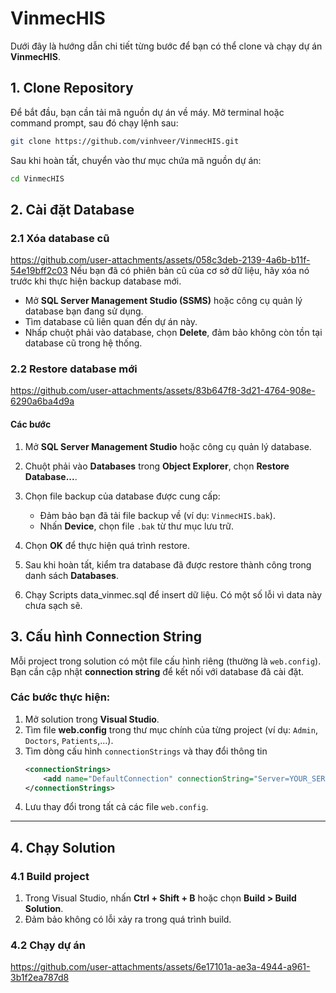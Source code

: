 # VinmecHIS
Dưới đây là hướng dẫn chi tiết từng bước để bạn có thể clone và chạy dự án **VinmecHIS**.

## **1. Clone Repository**
Để bắt đầu, bạn cần tải mã nguồn dự án về máy. Mở terminal hoặc command prompt, sau đó chạy lệnh sau:

```bash
git clone https://github.com/vinhveer/VinmecHIS.git
```

Sau khi hoàn tất, chuyển vào thư mục chứa mã nguồn dự án:

```bash
cd VinmecHIS
```

## **2. Cài đặt Database**

### **2.1 Xóa database cũ**
https://github.com/user-attachments/assets/058c3deb-2139-4a6b-b11f-54e19bff2c03
Nếu bạn đã có phiên bản cũ của cơ sở dữ liệu, hãy xóa nó trước khi thực hiện backup database mới. 

- Mở **SQL Server Management Studio (SSMS)** hoặc công cụ quản lý database bạn đang sử dụng.
- Tìm database cũ liên quan đến dự án này.
- Nhấp chuột phải vào database, chọn **Delete**, đảm bảo không còn tồn tại database cũ trong hệ thống.

### **2.2 Restore database mới**
https://github.com/user-attachments/assets/83b647f8-3d21-4764-908e-6290a6ba4d9a
#### Các bước
1. Mở **SQL Server Management Studio** hoặc công cụ quản lý database.
2. Chuột phải vào **Databases** trong **Object Explorer**, chọn **Restore Database...**.
3. Chọn file backup của database được cung cấp:
   - Đảm bảo bạn đã tải file backup về (ví dụ: `VinmecHIS.bak`).
   - Nhấn **Device**, chọn file `.bak` từ thư mục lưu trữ.

4. Chọn **OK** để thực hiện quá trình restore.
5. Sau khi hoàn tất, kiểm tra database đã được restore thành công trong danh sách **Databases**.
6. Chạy Scripts data_vinmec.sql để insert dữ liệu. Có một số lỗi vì data này chưa sạch sẽ.

## **3. Cấu hình Connection String**

Mỗi project trong solution có một file cấu hình riêng (thường là `web.config`). Bạn cần cập nhật **connection string** để kết nối với database đã cài đặt.

### **Các bước thực hiện:**
1. Mở solution trong **Visual Studio**.
2. Tìm file **web.config** trong thư mục chính của từng project (ví dụ: `Admin`, `Doctors`, `Patients`,...).
3. Tìm dòng cấu hình `connectionStrings` và thay đổi thông tin
   ```xml
   <connectionStrings>
       <add name="DefaultConnection" connectionString="Server=YOUR_SERVER;Database=YOUR_DATABASE;User Id=YOUR_USER;Password=YOUR_PASSWORD;" providerName="System.Data.SqlClient" />
   </connectionStrings>
   ```
5. Lưu thay đổi trong tất cả các file `web.config`.

---

## **4. Chạy Solution**

### **4.1 Build project**
1. Trong Visual Studio, nhấn **Ctrl + Shift + B** hoặc chọn **Build > Build Solution**.
2. Đảm bảo không có lỗi xảy ra trong quá trình build.

### **4.2 Chạy dự án**
https://github.com/user-attachments/assets/6e17101a-ae3a-4944-a961-3b1f2ea787d8



